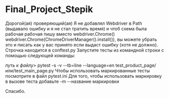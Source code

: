 # Final_Project_Stepik
Дорогой(ая) проверяющий(ая)
Я не добавлял Webdriver в Path (выдавало ошибку и я не стал тратить время) и чтоб схема была рабочая рабочая пишу вместо webdriver.Chrome()
webdriver.Chrome(ChromeDriverManager().install()), вы можете убрать это и писать как у вас принято если выдаст ошибку (хотя не должно). Строчка находится в conftest.py
Запустите тесты из командной строки с помощью следующей команды:

*путь к файлу*> pytest -s -v --tb=line --language=en test_product_page/или/test_main_page.py
Чтобы использовать маркированные тесты посмотрите в файл pytest.ini
Для того, чтобы использовать маркировку в вызове теста добавьте -m --название маркировки

Спасибо.
